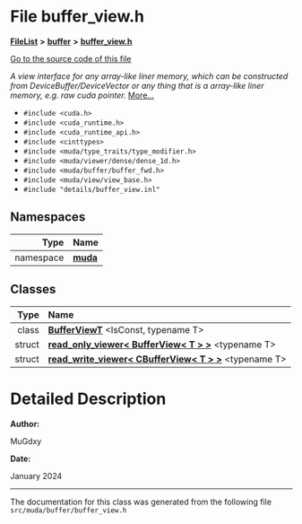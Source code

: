 

# File buffer\_view.h



[**FileList**](files.md) **>** [**buffer**](dir_9b44f68c181db0b11e9502e462454d05.md) **>** [**buffer\_view.h**](buffer__view_8h.md)

[Go to the source code of this file](buffer__view_8h_source.md)

_A view interface for any array-like liner memory, which can be constructed from DeviceBuffer/DeviceVector or any thing that is a array-like liner memory, e.g. raw cuda pointer._ [More...](#detailed-description)

* `#include <cuda.h>`
* `#include <cuda_runtime.h>`
* `#include <cuda_runtime_api.h>`
* `#include <cinttypes>`
* `#include <muda/type_traits/type_modifier.h>`
* `#include <muda/viewer/dense/dense_1d.h>`
* `#include <muda/buffer/buffer_fwd.h>`
* `#include <muda/view/view_base.h>`
* `#include "details/buffer_view.inl"`













## Namespaces

| Type | Name |
| ---: | :--- |
| namespace | [**muda**](namespacemuda.md) <br> |


## Classes

| Type | Name |
| ---: | :--- |
| class | [**BufferViewT**](classmuda_1_1_buffer_view_t.md) &lt;IsConst, typename T&gt;<br> |
| struct | [**read\_only\_viewer&lt; BufferView&lt; T &gt; &gt;**](structmuda_1_1read__only__viewer_3_01_buffer_view_3_01_t_01_4_01_4.md) &lt;typename T&gt;<br> |
| struct | [**read\_write\_viewer&lt; CBufferView&lt; T &gt; &gt;**](structmuda_1_1read__write__viewer_3_01_c_buffer_view_3_01_t_01_4_01_4.md) &lt;typename T&gt;<br> |


















































# Detailed Description




**Author:**

MuGdxy 




**Date:**

January 2024 





    

------------------------------
The documentation for this class was generated from the following file `src/muda/buffer/buffer_view.h`

